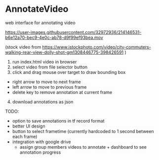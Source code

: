 # AnnotateVideo
web interface for annotating video 


https://user-images.githubusercontent.com/32972936/214146531-b6e12a70-bec9-4e0c-ab78-d9f99ef93bea.mov

(stock video from https://www.istockphoto.com/video/city-commuters-walking-rear-view-dolly-shot-gm1308446775-398426591 )
1) run index.html video in browser
2) select video from file selector button
3) click and drag mouse over target to draw bounding box
  - right arrow to move to next frame
  - left arrow to move to previous frame
  - delete key to remove annotation at current frame
4) download annotations as json 
  
  TODO: 
  - option to save annotations in tf record format
  - better UI design
  - button to select frametime (currently hardcoded to 1 second between each frame)
  - integration with google drive
    - assign group members videos to annotate + dashboard to see annotation progress
